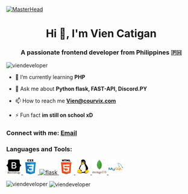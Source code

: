 [![MasterHead](https://i.ibb.co/JH6RngJ/Picsart-23-02-11-09-05-49-464.jpg)](https://github.com/VienDeveloper)

<h1 align="center">Hi 👋, I'm Vien Catigan</h1>
<h3 align="center">A passionate frontend developer from Philippines 🇵🇭</h3>

<p align="left"> <img src="https://komarev.com/ghpvc/?username=viendeveloper&label=Profile%20views&color=0e75b6&style=flat" alt="viendeveloper" /> </p>

- 🌱 I’m currently learning **PHP**

- 💬 Ask me about **Python flask, FAST-API, Discord.PY**

- 📫 How to reach me **Vien@courvix.com**

- ⚡ Fun fact **im still on school xD**

<h3 align="left">Connect with me: <a href="mailto:Vien@courvix.com">Email</a> </h3>
<p align="left">
</p>

<h3 align="left">Languages and Tools:</h3>
<p align="left"> <a href="https://getbootstrap.com" target="_blank" rel="noreferrer"> <img src="https://raw.githubusercontent.com/devicons/devicon/master/icons/bootstrap/bootstrap-plain-wordmark.svg" alt="bootstrap" width="40" height="40"/> </a> <a href="https://www.w3schools.com/css/" target="_blank" rel="noreferrer"> <img src="https://raw.githubusercontent.com/devicons/devicon/master/icons/css3/css3-original-wordmark.svg" alt="css3" width="40" height="40"/> </a> <a href="https://flask.palletsprojects.com/" target="_blank" rel="noreferrer"> <img src="https://www.vectorlogo.zone/logos/pocoo_flask/pocoo_flask-icon.svg" alt="flask" width="40" height="40"/> </a> <a href="https://www.w3.org/html/" target="_blank" rel="noreferrer"> <img src="https://raw.githubusercontent.com/devicons/devicon/master/icons/html5/html5-original-wordmark.svg" alt="html5" width="40" height="40"/> </a> <a href="https://www.linux.org/" target="_blank" rel="noreferrer"> <img src="https://raw.githubusercontent.com/devicons/devicon/master/icons/linux/linux-original.svg" alt="linux" width="40" height="40"/> </a> <a href="https://www.mongodb.com/" target="_blank" rel="noreferrer"> <img src="https://raw.githubusercontent.com/devicons/devicon/master/icons/mongodb/mongodb-original-wordmark.svg" alt="mongodb" width="40" height="40"/> </a> <a href="https://www.mysql.com/" target="_blank" rel="noreferrer"> <img src="https://raw.githubusercontent.com/devicons/devicon/master/icons/mysql/mysql-original-wordmark.svg" alt="mysql" width="40" height="40"/> </a> </p>

<p><img align="left" src="https://github-readme-stats.vercel.app/api/top-langs?username=viendeveloper&show_icons=true&locale=en&layout=compact&theme=transparent" alt="viendeveloper" /></p>

<p>&nbsp;<img align="center" src="https://github-readme-stats.vercel.app/api?username=viendeveloper&show_icons=true&locale=en&theme=transparent" alt="viendeveloper" /></p>
